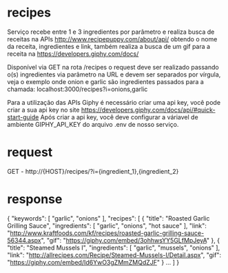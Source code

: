 # recipes
Serviço recebe entre 1 e 3 ingredientes por parâmetro e realiza busca de receitas na APIs http://www.recipepuppy.com/about/api/
obtendo o nome da receita, ingredientes e link, também realiza a busca de um gif para a receita na https://developers.giphy.com/docs/

Disponível via GET na rota /recipes o request deve ser realizado passando o(s) ingredientes via parâmetro na URL e devem ser separados por vírgula, veja o exemplo onde onion e garlic são ingredientes passados para a chamada:
localhost:3000/recipes?i=onions,garlic

Para a utilização das APIs Giphy é necessário criar uma api key, você pode criar a sua api key no site https://developers.giphy.com/docs/api/#quick-start-guide
Após criar a api key, você deve configurar a váriavel de ambiente GIPHY_API_KEY do arquivo .env de nosso serviço.



# request
GET - http://{HOST}/recipes/?i={ingredient_1},{ingredient_2}

# response

{
    "keywords": [
        "garlic",
        "onions"
    ],
    "recipes": [
        {
            "title": "Roasted Garlic Grilling Sauce",
            "ingredients": [
                "garlic",
                "onions",
                "hot sauce"
            ],
            "link": "http://www.kraftfoods.com/kf/recipes/roasted-garlic-grilling-sauce-56344.aspx",
            "gif": "https://giphy.com/embed/3ohhwsYY5GLfMpJeyA"
        },
        {
            "title": "Steamed Mussels I",
            "ingredients": [
                "garlic",
                "mussels",
                "onions"
            ],
            "link": "http://allrecipes.com/Recipe/Steamed-Mussels-I/Detail.aspx",
            "gif": "https://giphy.com/embed/Id6YwO3gZMmZMQdZJF"
        }
        ...
    ]
}
